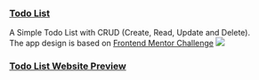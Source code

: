 ### [Todo List](https://ren-todolist.vercel.app)

A Simple Todo List with CRUD (Create, Read, Update and Delete).</BR>
The app design is based on [Frontend Mentor Challenge](https://www.frontendmentor.io/challenges/todo-app-Su1_KokOW)
<img src="https://res.cloudinary.com/dz209s6jk/image/upload/v1606414078/Challenges/vjbu8raudheodagmjfz2.jpg" /> 

### [Todo List Website Preview](https://ren-todolist.vercel.app)
